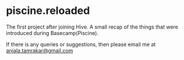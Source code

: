 # piscine.reloaded

The first project after joining Hive. A small recap of the things that were introduced during Basecamp(Piscine).

If there is any queries or suggestions, then please email me at anjala.tamrakar@gmail.com
